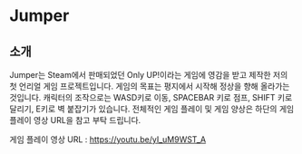# Jumper

## 소개
Jumper는 Steam에서 판매되었던 Only UP!이라는 게임에 영감을 받고 제작한 저의 첫 언리얼 게임 프로젝트입니다. 게임의 목표는 평지에서 시작해 정상을 향해 올라가는 것입니다. 캐릭터의 조작으로는 WASD키로 이동, SPACEBAR 키로 점프, SHIFT 키로 달리기, E키로 벽 붙잡기가 있습니다. 전체적인 게임 플레이 및 게임 양상은 하단의 게임 플레이 영상 URL을 참고 부탁 드립니다.

게임 플레이 영상 URL : https://youtu.be/yI_uM9WST_A
